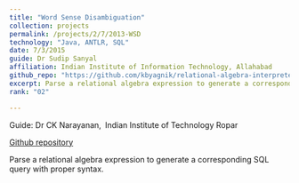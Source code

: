 ```yaml
---
title: "Word Sense Disambiguation"
collection: projects
permalink: /projects/2/7/2013-WSD
technology: "Java, ANTLR, SQL"
date: 7/3/2015
guide: Dr Sudip Sanyal
affiliation: Indian Institute of Information Technology, Allahabad
github_repo: "https://github.com/kbyagnik/relational-algebra-interpreter-using-antlr-v4"
excerpt: Parse a relational algebra expression to generate a corresponding SQL query with proper syntax.
rank: "02"

---
```


Guide: Dr CK Narayanan,&ensp;Indian Institute of Technology Ropar 

[Github repository](https://github.com/kbyagnik/relational-algebra-interpreter-using-antlr-v4)

Parse a relational algebra expression to generate a corresponding SQL query with proper syntax.
